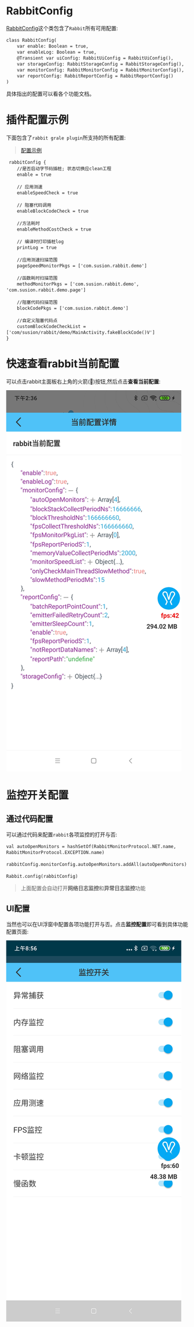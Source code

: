 # RabbitConfig

[RabbitConfig](https://github.com/SusionSuc/rabbit-client/blob/master/rabbit-base/src/main/java/com/susion/rabbit/base/config/RabbitConfig.kt)这个类包含了`Rabbit`所有可用配置:

```
class RabbitConfig(
    var enable: Boolean = true,
    var enableLog: Boolean = true,
    @Transient var uiConfig: RabbitUiConfig = RabbitUiConfig(),
    var storageConfig: RabbitStorageConfig = RabbitStorageConfig(),
    var monitorConfig: RabbitMonitorConfig = RabbitMonitorConfig(),
    var reportConfig: RabbitReportConfig = RabbitReportConfig()
)
```

具体指出的配置可以看各个功能文档。

# 插件配置示例

下面包含了`rabbit grale plugin`所支持的所有配置:

>[配置示例](https://github.com/SusionSuc/rabbit-client/blob/master/buildSystem/rabbit-plugin.gradle)

```
 rabbitConfig {
    //是否启动字节码插桩; 状态切换应clean工程
    enable = true

    // 应用测速
    enableSpeedCheck = true

    // 阻塞代码调用
    enableBlockCodeCheck = true

    //方法耗时
    enableMethodCostCheck = true

    // 编译时打印插桩log
    printLog = true

    //应用测速扫描范围
    pageSpeedMonitorPkgs = ['com.susion.rabbit.demo']

    //函数耗时扫描范围
    methodMonitorPkgs = ['com.susion.rabbit.demo', 'com.susion.rabbit.demo.page']

    //阻塞代码扫描范围
    blockCodePkgs = ['com.susion.rabbit.demo']

    //自定义阻塞代码点
    customBlockCodeCheckList = ['com/susion/rabbit/demo/MainActivity.fakeBlockCode()V']
}
```

# 快速查看rabbit当前配置

可以点击rabbit主面板右上角的火箭(🚀)按钮,然后点击**查看当前配置**:

![](./pic/current-config.jpg)

# 监控开关配置

## 通过代码配置

可以通过代码来配置`rabbit`各项监控的打开与否:

```
val autoOpenMonitors = hashSetOf(RabbitMonitorProtocol.NET.name, RabbitMonitorProtocol.EXCEPTION.name)

rabbitConfig.monitorConfig.autoOpenMonitors.addAll(autoOpenMonitors)

Rabbit.config(rabbitConfig)
```
>上面配置会自动打开**网络日志监控**和**异常日志监控**功能

## UI配置

当然也可以在UI浮窗中配置各项功能打开与否。点击**监控配置**即可看到具体功能配置页面:

![](./pic/config-page.jpg)
